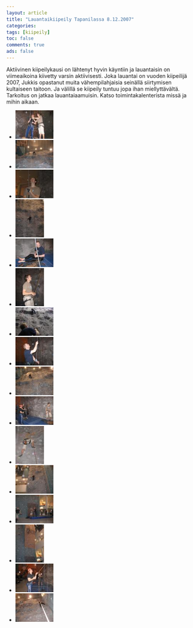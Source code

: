 ```yaml
---
layout: article 
title: "Lauantaikiipeily Tapanilassa 8.12.2007" 
categories: 
tags: [kiipeily]
toc: false 
comments: true 
ads: false 
---
```


Aktiivinen kiipeilykausi on lähtenyt hyvin käyntiin ja lauantaisin on
viimeaikoina kiivetty varsin aktiivisesti. Joka lauantai on vuoden
kiipeilijä 2007, Jukkis opastanut muita vähempilahjaisia seinällä
siirtymisen kultaiseen taitoon. Ja välillä se kiipeily tuntuu jopa ihan
miellyttävältä. Tarkoitus on jatkaa lauantaiaamuisin. Katso
toimintakalenterista missä ja mihin aikaan.

<div class="th-grid image-gallery" markdown="1">

-   [![](/images/lauantaikiipeily-tapanilassa-8.12.2007/Thumbnails/kipuilu%20001.jpg)](/images/lauantaikiipeily-tapanilassa-8.12.2007/kipuilu%20001.jpg)
-   [![](/images/lauantaikiipeily-tapanilassa-8.12.2007/Thumbnails/kipuilu%20002.jpg)](/images/lauantaikiipeily-tapanilassa-8.12.2007/kipuilu%20002.jpg)
-   [![](/images/lauantaikiipeily-tapanilassa-8.12.2007/Thumbnails/kipuilu%20004.jpg)](/images/lauantaikiipeily-tapanilassa-8.12.2007/kipuilu%20004.jpg)
-   [![](/images/lauantaikiipeily-tapanilassa-8.12.2007/Thumbnails/kipuilu%20007.jpg)](/images/lauantaikiipeily-tapanilassa-8.12.2007/kipuilu%20007.jpg)
-   [![](/images/lauantaikiipeily-tapanilassa-8.12.2007/Thumbnails/kipuilu%20009.jpg)](/images/lauantaikiipeily-tapanilassa-8.12.2007/kipuilu%20009.jpg)
-   [![](/images/lauantaikiipeily-tapanilassa-8.12.2007/Thumbnails/kipuilu%20012.jpg)](/images/lauantaikiipeily-tapanilassa-8.12.2007/kipuilu%20012.jpg)
-   [![](/images/lauantaikiipeily-tapanilassa-8.12.2007/Thumbnails/kipuilu%20015.jpg)](/images/lauantaikiipeily-tapanilassa-8.12.2007/kipuilu%20015.jpg)
-   [![](/images/lauantaikiipeily-tapanilassa-8.12.2007/Thumbnails/kipuilu%20017.jpg)](/images/lauantaikiipeily-tapanilassa-8.12.2007/kipuilu%20017.jpg)
-   [![](/images/lauantaikiipeily-tapanilassa-8.12.2007/Thumbnails/kipuilu%20018.jpg)](/images/lauantaikiipeily-tapanilassa-8.12.2007/kipuilu%20018.jpg)
-   [![](/images/lauantaikiipeily-tapanilassa-8.12.2007/Thumbnails/kipuilu%20020.jpg)](/images/lauantaikiipeily-tapanilassa-8.12.2007/kipuilu%20020.jpg)
-   [![](/images/lauantaikiipeily-tapanilassa-8.12.2007/Thumbnails/kipuilu%20022.jpg)](/images/lauantaikiipeily-tapanilassa-8.12.2007/kipuilu%20022.jpg)
-   [![](/images/lauantaikiipeily-tapanilassa-8.12.2007/Thumbnails/kipuilu%20023.jpg)](/images/lauantaikiipeily-tapanilassa-8.12.2007/kipuilu%20023.jpg)
-   [![](/images/lauantaikiipeily-tapanilassa-8.12.2007/Thumbnails/kipuilu%20024.jpg)](/images/lauantaikiipeily-tapanilassa-8.12.2007/kipuilu%20024.jpg)
-   [![](/images/lauantaikiipeily-tapanilassa-8.12.2007/Thumbnails/kipuilu%20025.jpg)](/images/lauantaikiipeily-tapanilassa-8.12.2007/kipuilu%20025.jpg)
-   [![](/images/lauantaikiipeily-tapanilassa-8.12.2007/Thumbnails/kipuilu%20026.jpg)](/images/lauantaikiipeily-tapanilassa-8.12.2007/kipuilu%20026.jpg)
-   [![](/images/lauantaikiipeily-tapanilassa-8.12.2007/Thumbnails/kipuilu%20027.jpg)](/images/lauantaikiipeily-tapanilassa-8.12.2007/kipuilu%20027.jpg)

</div>

